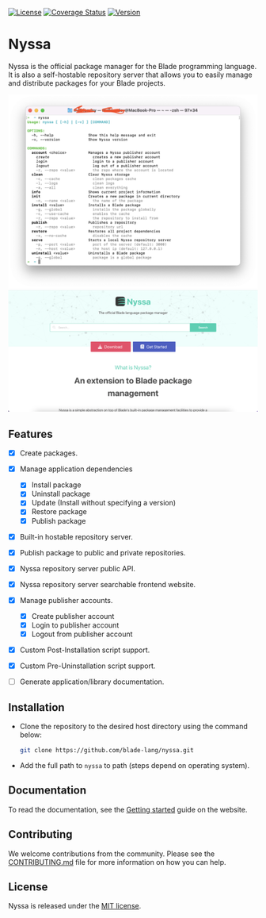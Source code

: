 [![License](https://img.shields.io/badge/License-MIT-blue.svg)](https://github.com/blade-lang/nyssa/blob/master/LICENSE)
[![Coverage Status](https://coveralls.io/repos/github/blade-lang/nyssa/badge.svg?branch=main)](https://coveralls.io/github/blade-lang/nyssa?branch=main)
[![Version](https://img.shields.io/badge/version-1.0.0-green)](https://github.com/blade-lang/nyssa)

# Nyssa

Nyssa is the official package manager for the Blade programming language. It is also a self-hostable repository server that allows you to easily manage and distribute packages for your Blade projects.

![Nyssa CLI](https://raw.githubusercontent.com/blade-lang/nyssa/main/nyssa-cli.png)
![Nyssa Repository](https://raw.githubusercontent.com/blade-lang/nyssa/main/nyssa.png)


## Features

- [x] Create packages.
- [x] Manage application dependencies 
  - [x] Install package
  - [x] Uninstall package
  - [x] Update (Install without specifying a version)
  - [x] Restore package
  - [x] Publish package
- [x] Built-in hostable repository server.
- [x] Publish package to public and private repositories.
- [x] Nyssa repository server public API.
- [x] Nyssa repository server searchable frontend website.
- [x] Manage publisher accounts.
  - [x] Create publisher account
  - [x] Login to publisher account
  - [x] Logout from publisher account
- [x] Custom Post-Installation script support.
- [x] Custom Pre-Uninstallation script support.
- [ ] Generate application/library documentation.


## Installation

- Clone the repository to the desired host directory using the command below:
  
  ```sh
  git clone https://github.com/blade-lang/nyssa.git
  ```

- Add the full path to `nyssa` to path (steps depend on operating system).


## Documentation

To read the documentation, see the [Getting started](https://nyssa.bladelang.com/docs) guide on the website.


## Contributing

We welcome contributions from the community. Please see the [CONTRIBUTING.md](./CONTRIBUTING.md) file for more information on how you can help.


## License

Nyssa is released under the [MIT license](./LICENSE).
